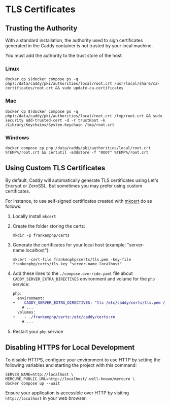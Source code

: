 # TLS Certificates

## Trusting the Authority

With a standard installation, the authority used to sign certificates
generated in the Caddy container is not trusted by your local machine.

You must add the authority to the trust store of the host.

<!-- markdownlint-disable MD013 -->

### Linux

```console
docker cp $(docker compose ps -q php):/data/caddy/pki/authorities/local/root.crt /usr/local/share/ca-certificates/root.crt && sudo update-ca-certificates
```

### Mac

```console
docker cp $(docker compose ps -q php):/data/caddy/pki/authorities/local/root.crt /tmp/root.crt && sudo security add-trusted-cert -d -r trustRoot -k /Library/Keychains/System.keychain /tmp/root.crt
```

### Windows

```console
docker compose cp php:/data/caddy/pki/authorities/local/root.crt %TEMP%/root.crt && certutil -addstore -f "ROOT" %TEMP%/root.crt
```

<!-- markdownlint-enable MD013 -->

## Using Custom TLS Certificates

By default, Caddy will automatically generate TLS certificates using Let's Encrypt
or ZeroSSL.
But sometimes you may prefer using custom certificates.

For instance, to use self-signed certificates created with [mkcert](https://github.com/FiloSottile/mkcert)
do as follows:

1. Locally install `mkcert`
2. Create the folder storing the certs:

   ```console
   mkdir -p frankenphp/certs
   ```

3. Generate the certificates for your local host (example: "server-name.localhost"):

   <!-- markdownlint-disable MD013 -->

   ```console
   mkcert -cert-file frankenphp/certs/tls.pem -key-file frankenphp/certs/tls.key "server-name.localhost"
   ```

     <!-- markdownlint-enable MD013 -->

4. Add these lines to the `./compose.override.yaml` file about `CADDY_SERVER_EXTRA_DIRECTIVES`
   environment and volume for the `php` service:

   ```diff
   php:
     environment:
   +    CADDY_SERVER_EXTRA_DIRECTIVES: "tls /etc/caddy/certs/tls.pem /etc/caddy/certs/tls.key"
       # ...
     volumes:
   +    - ./frankenphp/certs:/etc/caddy/certs:ro
       # ...
   ```

5. Restart your `php` service

## Disabling HTTPS for Local Development

To disable HTTPS, configure your environment to use HTTP by setting the following
variables and starting the project with this command:

```console
SERVER_NAME=http://localhost \
MERCURE_PUBLIC_URL=http://localhost/.well-known/mercure \
docker compose up --wait
```

Ensure your application is accessible over HTTP by visiting `http://localhost`
in your web browser.
